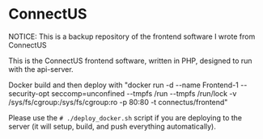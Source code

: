 # ConnectUS
NOTICE: This is a backup repository of the frontend software I wrote from ConnectUS


This is the ConnectUS frontend software, written in PHP, designed to run with the api-server.

Docker build and then deploy with "docker run -d --name Frontend-1 --security-opt seccomp=unconfined --tmpfs /run --tmpfs /run/lock -v /sys/fs/cgroup:/sys/fs/cgroup:ro -p 80:80 -t connectus/frontend"

Please use the ```# ./deploy_docker.sh``` script if you are deploying to the server (it will setup, build, and push everything automatically).
